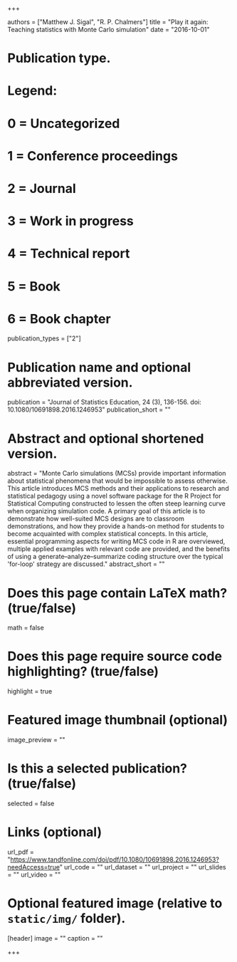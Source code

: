 +++

authors = ["Matthew J. Sigal", "R. P. Chalmers"]
title = "Play it again: Teaching statistics with Monte Carlo simulation"
date = "2016-10-01"

# Publication type.
# Legend:
# 0 = Uncategorized
# 1 = Conference proceedings
# 2 = Journal
# 3 = Work in progress
# 4 = Technical report
# 5 = Book
# 6 = Book chapter
publication_types = ["2"]

# Publication name and optional abbreviated version.
publication = "Journal of Statistics Education, 24 (3), 136-156. doi: 10.1080/10691898.2016.1246953"
publication_short = ""

# Abstract and optional shortened version.
abstract = "Monte Carlo simulations (MCSs) provide important information about statistical phenomena that would be impossible to assess otherwise. This article introduces MCS methods and their applications to research and statistical pedagogy using a novel software package for the R Project for Statistical Computing constructed to lessen the often steep learning curve when organizing simulation code. A primary goal of this article is to demonstrate how well-suited MCS designs are to classroom demonstrations, and how they provide a hands-on method for students to become acquainted with complex statistical concepts. In this article, essential programming aspects for writing MCS code in R are overviewed, multiple applied examples with relevant code are provided, and the benefits of using a generate–analyze–summarize coding structure over the typical 'for-loop' strategy are discussed."
abstract_short = ""

# Does this page contain LaTeX math? (true/false)
math = false

# Does this page require source code highlighting? (true/false)
highlight = true

# Featured image thumbnail (optional)
image_preview = ""

# Is this a selected publication? (true/false)
selected = false

# Links (optional)
url_pdf = "https://www.tandfonline.com/doi/pdf/10.1080/10691898.2016.1246953?needAccess=true"
url_code = ""
url_dataset = ""
url_project = ""
url_slides = ""
url_video = ""

# Optional featured image (relative to `static/img/` folder).
[header]
image = ""
caption = ""

+++
